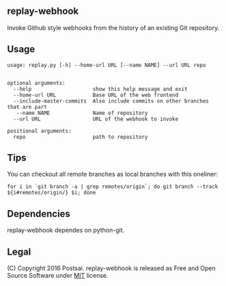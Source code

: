 replay-webhook
-

Invoke Github style webhooks from the history of an existing Git repository.

Usage
-

```
usage: replay.py [-h] --home-url URL [--name NAME] --url URL repo


optional arguments:
  --help                    show this help message and exit
  --home-url URL            Base URL of the web frontend
  --include-master-commits  Also include commits on other branches that are part
   --name NAME              Name of repository
  --url URL                 URL of the webhook to invoke

positional arguments:
  repo                      path to repository
```

Tips
-

You can checkout all remote branches as local branches with this oneliner:

``` shell
for i in `git branch -a | grep remotes/origin`; do git branch --track ${i#remotes/origin/} $i; done
```


Dependencies
-

replay-webhook dependes on python-git.

Legal
-
(C) Copyright 2016 Postsai. replay-webhook is released as Free and Open Source Software under [MIT](https://raw.githubusercontent.com/postsai/postsai/master/LICENSE.txt) license.
